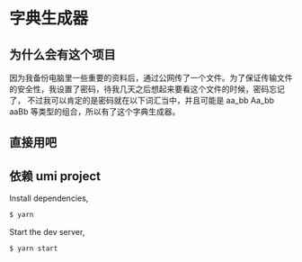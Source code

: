 # 字典生成器

## 为什么会有这个项目
因为我备份电脑里一些重要的资料后，通过公网传了一个文件。为了保证传输文件的安全性，我设置了密码，待我几天之后想起来要看这个文件的时候，密码忘记了， 不过我可以肯定的是密码就在以下词汇当中，并且可能是 aa\_bb Aa_bb aaBb 等类型的组合，所以有了这个字典生成器。

## 直接用吧

## 依赖 umi project

Install dependencies,

```bash
$ yarn
```

Start the dev server,

```bash
$ yarn start
```

